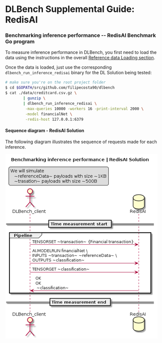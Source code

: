 # DLBench Supplemental Guide: RedisAI


### Benchmarking inference performance -- RedisAI Benchmark Go program

To measure inference performance in DLBench, you first need to load
the data using the instructions in the overall [Reference data Loading section](https://github.com/filipecosta90/dlbench#reference-data-loading). 

Once the data is loaded,
just use the corresponding `dlbench_run_inference_redisai` binary for the DL Solution
being tested:

```bash
# make sure you're on the root project folder
$ cd $GOPATH/src/github.com/filipecosta90/dlbench
$ cat ./data/creditcard.csv.gz \
        | gunzip \
        | dlbench_run_inference_redisai \
         -max-queries 10000 -workers 16 -print-interval 2000 \
         -model financialNet \
         -redis-host 127.0.0.1:6379 
```

#### Sequence diagram - RedisAI Solution

The following diagram illustrates the sequence of requests made for each inference.


![Sequence diagram - RedisAI Solution][dlbench_client_redisai]

[dlbench_client_redisai]: ./dlbench_client_redisai.png